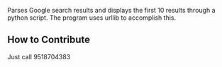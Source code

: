 Parses Google search results and displays the first 10 results through a python script.
The program uses urllib to accomplish this.

## How to Contribute
Just call 9518704383
